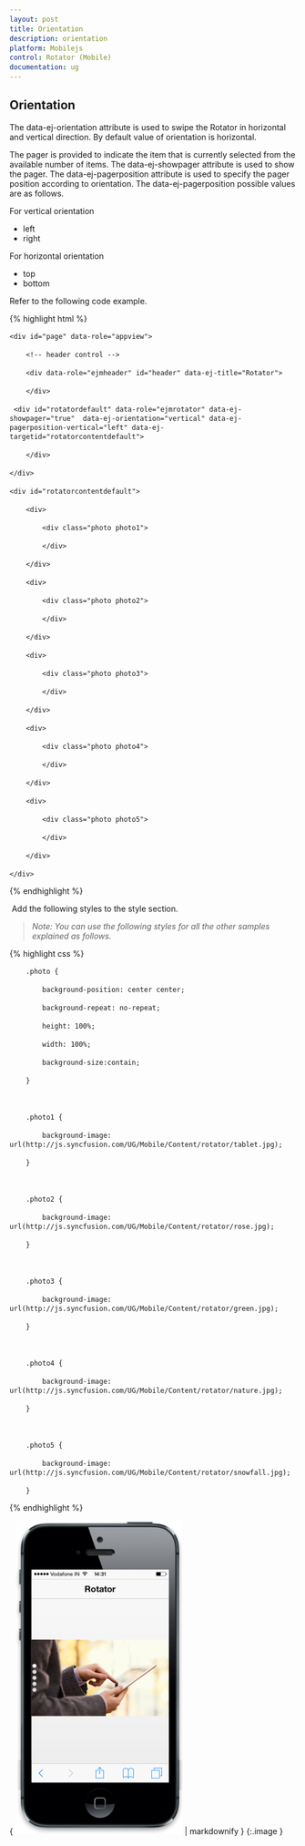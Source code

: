 ```yaml
---
layout: post
title: Orientation
description: orientation
platform: Mobilejs
control: Rotator (Mobile)
documentation: ug
---
```


## Orientation

The data-ej-orientation attribute is used to swipe the Rotator in horizontal and vertical direction. By default value of orientation is horizontal.

The pager is provided to indicate the item that is currently selected from the available number of items. The data-ej-showpager attribute is used to show the pager. The data-ej-pagerposition attribute is used to specify the pager position according to orientation. The data-ej-pagerposition possible values are as follows.

For vertical orientation

* left
* right



For horizontal orientation

* top
* bottom



Refer to the following code example.

{% highlight html %}

    <div id="page" data-role="appview">

        <!-- header control -->

        <div data-role="ejmheader" id="header" data-ej-title="Rotator">

        </div>   

     <div id="rotatordefault" data-role="ejmrotator" data-ej-showpager="true"  data-ej-orientation="vertical" data-ej-pagerposition-vertical="left" data-ej-targetid="rotatorcontentdefault">

        </div>

    </div>

    <div id="rotatorcontentdefault">

        <div>

            <div class="photo photo1">

            </div>

        </div>

        <div>

            <div class="photo photo2">

            </div>

        </div>

        <div>

            <div class="photo photo3">

            </div>

        </div>

        <div>

            <div class="photo photo4">

            </div>

        </div>

        <div>

            <div class="photo photo5">

            </div>

        </div>

    </div>





{% endhighlight %}

 Add the following styles to the style section. 

> _Note: You can use the following styles for all the other samples explained as follows._



{% highlight css %}

        .photo {

            background-position: center center;

            background-repeat: no-repeat;

            height: 100%;

            width: 100%;

            background-size:contain;

        }



        .photo1 {

            background-image: url(http://js.syncfusion.com/UG/Mobile/Content/rotator/tablet.jpg);

        }



        .photo2 {

            background-image: url(http://js.syncfusion.com/UG/Mobile/Content/rotator/rose.jpg);

        }



        .photo3 {

            background-image: url(http://js.syncfusion.com/UG/Mobile/Content/rotator/green.jpg);

        }



        .photo4 {

            background-image: url(http://js.syncfusion.com/UG/Mobile/Content/rotator/nature.jpg);

        }



        .photo5 {

            background-image: url(http://js.syncfusion.com/UG/Mobile/Content/rotator/snowfall.jpg);

        }





{% endhighlight %}



{ ![F:/thangavel/dev/source/Trunk/JSDoc/rotator-4.png](Orientation_images/Orientation_img1.png) | markdownify }
{:.image }


